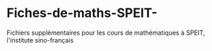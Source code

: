 # Fiches-de-maths-SPEIT-
Fichiers supplémentaires pour les cours de mathématiques à SPEIT, l'institute sino-français
